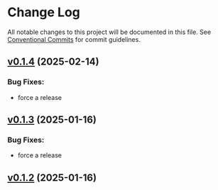 # Change Log

All notable changes to this project will be documented in this file.
See [Conventional Commits](Https://conventionalcommits.org) for commit guidelines.

<!-- changelog -->

## [v0.1.4](https://github.com/NarrativeApp/ExAws.ServiceDiscovery/compare/v0.1.3...v0.1.4) (2025-02-14)




### Bug Fixes:

* force a release

## [v0.1.3](https://github.com/NarrativeApp/ExAws.ServiceDiscovery/compare/v0.1.2...v0.1.3) (2025-01-16)




### Bug Fixes:

* force a release

## [v0.1.2](https://github.com/NarrativeApp/ExAws.ServiceDiscovery/compare/v0.1.2...v0.1.2) (2025-01-16)



